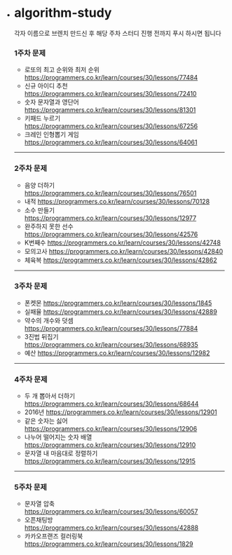 - # algorithm-study
  각자 이름으로 브렌치 만드신 후 해당 주차 스터디 진행 전까지 푸시 하시면 됩니다  

  ### 1주차 문제
  - 로또의 최고 순위와 최저 순위 https://programmers.co.kr/learn/courses/30/lessons/77484
  - 신규 아이디 추천 https://programmers.co.kr/learn/courses/30/lessons/72410
  - 숫자 문자열과 영단어 https://programmers.co.kr/learn/courses/30/lessons/81301
  - 키패드 누르기 https://programmers.co.kr/learn/courses/30/lessons/67256
  - 크레인 인형뽑기 게임 https://programmers.co.kr/learn/courses/30/lessons/64061

  ---

  ### 2주차 문제
  - 음양 더하기 https://programmers.co.kr/learn/courses/30/lessons/76501
  - 내적 https://programmers.co.kr/learn/courses/30/lessons/70128
  - 소수 만들기 https://programmers.co.kr/learn/courses/30/lessons/12977
  - 완주하지 못한 선수 https://programmers.co.kr/learn/courses/30/lessons/42576
  - K번째수 https://programmers.co.kr/learn/courses/30/lessons/42748
  - 모의고사 https://programmers.co.kr/learn/courses/30/lessons/42840
  - 체육복 https://programmers.co.kr/learn/courses/30/lessons/42862

  ---

  ### 3주차 문제
  - 폰켓몬 https://programmers.co.kr/learn/courses/30/lessons/1845
  - 실패율 https://programmers.co.kr/learn/courses/30/lessons/42889
  - 약수의 개수와 덧셈 https://programmers.co.kr/learn/courses/30/lessons/77884
  - 3진법 뒤집기 https://programmers.co.kr/learn/courses/30/lessons/68935
  - 예산 https://programmers.co.kr/learn/courses/30/lessons/12982

  ---

  ### 4주차 문제
  - 두 개 뽑아서 더하기 https://programmers.co.kr/learn/courses/30/lessons/68644
  - 2016년 https://programmers.co.kr/learn/courses/30/lessons/12901
  - 같은 숫자는 싫어 https://programmers.co.kr/learn/courses/30/lessons/12906
  - 나누어 떨어지는 숫자 배열 https://programmers.co.kr/learn/courses/30/lessons/12910
  - 문자열 내 마음대로 정렬하기 https://programmers.co.kr/learn/courses/30/lessons/12915

  ---

  ### 5주차 문제
  - 문자열 압축 https://programmers.co.kr/learn/courses/30/lessons/60057
  - 오픈채팅방 https://programmers.co.kr/learn/courses/30/lessons/42888
  - 카카오프랜즈 컬러링북 https://programmers.co.kr/learn/courses/30/lessons/1829
